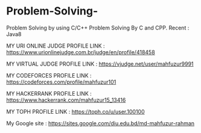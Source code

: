 # Problem-Solving-
 Problem Solving by using C/C++
Problem Solving By C and CPP.
Recent : Java8

MY URI ONLINE JUDGE PROFILE LINK  : https://www.urionlinejudge.com.br/judge/en/profile/418458

MY VIRTUAL JUDGE PROFILE LINK     : https://vjudge.net/user/mahfuzur9991

MY CODEFORCES PROFILE LINK        : https://codeforces.com/profile/mahfuzur101

MY HACKERRANK PROFILE LINK        : https://www.hackerrank.com/mahfuzur15_13416

MY TOPH PROFILE LINK              : https://toph.co/u/user.100100

My Google site                    : https://sites.google.com/diu.edu.bd/md-mahfuzur-rahman
